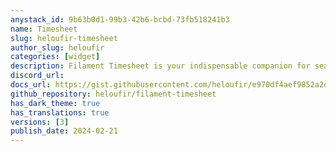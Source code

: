 ```yaml
---
anystack_id: 9b63b0d1-99b3-42b6-bcbd-73fb518241b3
name: Timesheet
slug: heloufir-timesheet
author_slug: heloufir
categories: [widget]
description: Filament Timesheet is your indispensable companion for seamlessly incorporating advanced timesheet capabilities into your project management toolkit.
discord_url: 
docs_url: https://gist.githubusercontent.com/heloufir/e970df4aef9852a2df16007e5b29043a/raw/479b257449503d69a6439fb8e3305e9af52cf0c1/filament-timesheet-docs.md
github_repository: heloufir/filament-timesheet
has_dark_theme: true
has_translations: true
versions: [3]
publish_date: 2024-02-21
---
```

